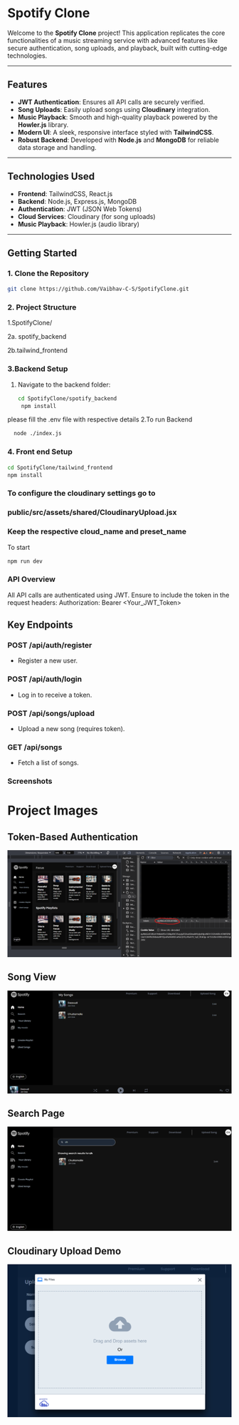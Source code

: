 # Spotify Clone

Welcome to the **Spotify Clone** project! This application replicates the core functionalities of a music streaming service with advanced features like secure authentication, song uploads, and playback, built with cutting-edge technologies.

---

## Features

- **JWT Authentication**: Ensures all API calls are securely verified.
- **Song Uploads**: Easily upload songs using **Cloudinary** integration.
- **Music Playback**: Smooth and high-quality playback powered by the **Howler.js** library.
- **Modern UI**: A sleek, responsive interface styled with **TailwindCSS**.
- **Robust Backend**: Developed with **Node.js** and **MongoDB** for reliable data storage and handling.

---

## Technologies Used

- **Frontend**: TailwindCSS, React.js
- **Backend**: Node.js, Express.js, MongoDB
- **Authentication**: JWT (JSON Web Tokens)
- **Cloud Services**: Cloudinary (for song uploads)
- **Music Playback**: Howler.js (audio library)

---

## Getting Started

### 1. Clone the Repository

```bash
git clone https://github.com/Vaibhav-C-S/SpotifyClone.git
```
### 2. Project Structure

1.SpotifyClone/

2a. spotify_backend

2b.tailwind_frontend


### 3.Backend Setup

1. Navigate to the backend folder:
   ```bash
   cd SpotifyClone/spotify_backend
    npm install
   ```
please fill the .env file with respective details
2.To run Backend
```bash
  node ./index.js
```

### 4. Front end Setup

```bash
cd SpotifyClone/tailwind_frontend
npm install
```

### To configure the cloudinary settings go to
### public/src/assets/shared/CloudinaryUpload.jsx
### Keep the respective cloud_name and preset_name


To start
```bash
npm run dev
```

### API Overview

All API calls are authenticated using JWT. Ensure to include the token in the request headers:
Authorization: Bearer <Your_JWT_Token>

## Key Endpoints

### POST /api/auth/register
- Register a new user.

### POST /api/auth/login
- Log in to receive a token.

### POST /api/songs/upload
- Upload a new song (requires token).

### GET /api/songs
- Fetch a list of songs.

### Screenshots
# Project Images

## Token-Based Authentication
![Token-Based Authentication](assets/images/token_based_authentication.png)

## Song View
![Song View](assets/images/song_view.png)

## Search Page
![Search Page](assets/images/search_page.png)

## Cloudinary Upload Demo
![Cloudinary Upload](assets/images/cloudinary_upload.png)



